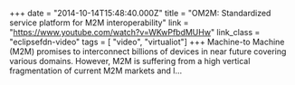 +++
date = "2014-10-14T15:48:40.000Z"
title = "OM2M: Standardized service platform for M2M interoperability"
link = "https://www.youtube.com/watch?v=WKwPfbdMUHw"
link_class  = "eclipsefdn-video"
tags = [ "video", "virtualiot"]
+++
Machine-to Machine (M2M) promises to interconnect billions of devices in near future covering various domains. However, M2M is suffering from a high vertical fragmentation of current M2M markets and l…